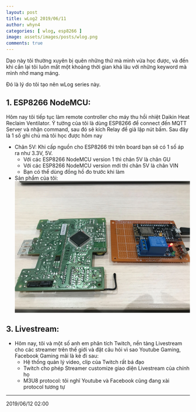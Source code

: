 ```yaml
---
layout: post
title: wLog2 2019/06/11
author: whyn4
categories: [ wlog, esp8266 ]
image: assets/images/posts/wlog.png
comments: true
---
```


Dạo này tôi thường xuyên bị quên những thứ mà mình vừa học được, và đến khi cần lại tôi luôn mất một khoảng thời gian khá lâu với những keyword mà mình nhớ mang máng.

Đó là lý do tôi tạo nên wLog series này.

## 1. ESP8266 NodeMCU:

Hôm nay tôi tiếp tục làm remote controller cho máy thu hồi nhiệt Daikin Heat Reclaim Ventilator. Ý tưởng của tôi là dùng ESP8266 để connect đến MQTT Server và nhận command, sau đó sẽ kích Relay để giả lập nút bấm. Sau đây là 1 số ghi chú mà tôi học được hôm nay

<!--more-->

- Chân 5V: Khi cấp nguồn cho ESP8266 thì trên board bạn sẽ có 1 số áp ra như 3.3V, 5V.
    - Với các ESP8266 NodeMCU version 1 thì chân 5V là chân GU
    - Với các ESP8266 NodeMCU version mới thì chân 5V là chân VIN
    - Bạn có thể dùng đồng hồ đo trước khi làm
- Sản phẩm của tôi:
![Relay remote controller](assets/images/posts/esp8266-relay-controller.jpg)


## 3. Livestream:
- Hôm nay, tôi và một số anh em phân tích Twitch, nền tảng Livestream cho các streamer trên thế giới và đặt câu hỏi vì sao Youtube Gaming, Facebook Gaming mãi là kẻ đi sau:
    - Hệ thống quản lý video, clip của Twitch rất bá đạo
    - Twitch cho phép Streamer customize giao diện Livestream của chính họ
    - M3U8 protocol: tôi nghĩ Youtube và Facebook cũng đang xài protocol tương tự

---
2019/06/12 02:00
